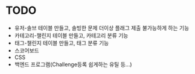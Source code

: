 # TODO

- 유저-솔브 테이블 만들고, 솔빙한 문제 더이상 플래그 제출 불가능하게 하는 기능
- 카테고리-챌린지 테이블 만들고, 카테고리 분류 기능
- 태그-챌린지 테이블 만들고, 태그 분류 기능
- 스코어보드
- CSS
- 백엔드 프로그램(Challenge등록 쉽게하는 유틸 등...)